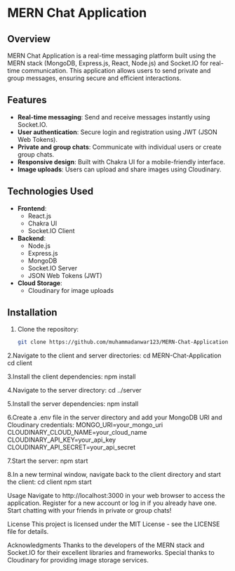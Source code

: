 # MERN Chat Application

## Overview
MERN Chat Application is a real-time messaging platform built using the MERN stack (MongoDB, Express.js, React, Node.js) and Socket.IO for real-time communication. This application allows users to send private and group messages, ensuring secure and efficient interactions.

## Features
- **Real-time messaging**: Send and receive messages instantly using Socket.IO.
- **User authentication**: Secure login and registration using JWT (JSON Web Tokens).
- **Private and group chats**: Communicate with individual users or create group chats.
- **Responsive design**: Built with Chakra UI for a mobile-friendly interface.
- **Image uploads**: Users can upload and share images using Cloudinary.

## Technologies Used
- **Frontend**: 
  - React.js
  - Chakra UI
  - Socket.IO Client
- **Backend**: 
  - Node.js
  - Express.js
  - MongoDB
  - Socket.IO Server
  - JSON Web Tokens (JWT)
- **Cloud Storage**: 
  - Cloudinary for image uploads

## Installation

1. Clone the repository:
   ```bash
   git clone https://github.com/muhammadanwar123/MERN-Chat-Application.git
   
2.Navigate to the client and server directories:
cd MERN-Chat-Application
cd client

3.Install the client dependencies:
npm install

4.Navigate to the server directory:
cd ../server

5.Install the server dependencies:
npm install

6.Create a .env file in the server directory and add your MongoDB URI and Cloudinary credentials:
MONGO_URI=your_mongo_uri
CLOUDINARY_CLOUD_NAME=your_cloud_name
CLOUDINARY_API_KEY=your_api_key
CLOUDINARY_API_SECRET=your_api_secret

7.Start the server:
npm start

8.In a new terminal window, navigate back to the client directory and start the client:
cd client
npm start


Usage
Navigate to http://localhost:3000 in your web browser to access the application.
Register for a new account or log in if you already have one.
Start chatting with your friends in private or group chats!


License
This project is licensed under the MIT License - see the LICENSE file for details.

Acknowledgments
Thanks to the developers of the MERN stack and Socket.IO for their excellent libraries and frameworks.
Special thanks to Cloudinary for providing image storage services.

